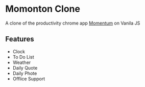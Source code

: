 # Momonton Clone

A clone of the productivity chrome app [Momentum](https://chrome.google.com/webstore/detail/momentum/laookkfknpbbblfpciffpaejjkokdgca?hl=ko&utm_source) on Vanila JS

## Features

- Clock
- To Do List
- Weather
- Daily Quote
- Daily Phote
- Offlice Support
